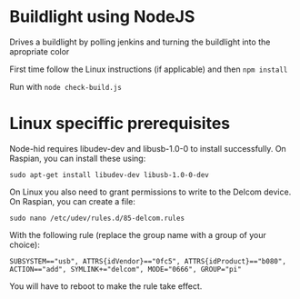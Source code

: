 # Buildlight using NodeJS

Drives a buildlight by polling jenkins and turning the buildlight into the apropriate color

First time follow the Linux instructions (if applicable) and then `npm install` 

Run with `node check-build.js`

# Linux speciffic prerequisites

Node-hid requires libudev-dev and libusb-1.0-0 to install successfully.  On Raspian, you can install these using:

```shell
sudo apt-get install libudev-dev libusb-1.0-0-dev
```
On Linux you also need to grant permissions to write to the Delcom device.  On Raspian, you can create a file:

```shell
sudo nano /etc/udev/rules.d/85-delcom.rules
```

With the following rule (replace the group name with a group of your choice):

```shell
SUBSYSTEM=="usb", ATTRS{idVendor}=="0fc5", ATTRS{idProduct}=="b080", ACTION=="add", SYMLINK+="delcom", MODE="0666", GROUP="pi"
```

You will have to reboot to make the rule take effect.
